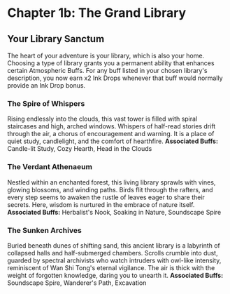 # Chapter 1b: The Grand Library

## Your Library Sanctum
The heart of your adventure is your library, which is also your home. Choosing a type of library grants you a permanent ability that enhances certain Atmospheric Buffs. For any buff listed in your chosen library's description, you now earn x2 Ink Drops whenever that buff would normally provide an Ink Drop bonus.

### The Spire of Whispers
Rising endlessly into the clouds, this vast tower is filled with spiral staircases and high, arched windows. Whispers of half-read stories drift through the air, a chorus of encouragement and warning. It is a place of quiet study, candlelight, and the comfort of hearthfire.
**Associated Buffs:** Candle-lit Study, Cozy Hearth, Head in the Clouds

### The Verdant Athenaeum
Nestled within an enchanted forest, this living library sprawls with vines, glowing blossoms, and winding paths. Birds flit through the rafters, and every step seems to awaken the rustle of leaves eager to share their secrets. Here, wisdom is nurtured in the embrace of nature itself.
**Associated Buffs:** Herbalist's Nook, Soaking in Nature, Soundscape Spire

### The Sunken Archives
Buried beneath dunes of shifting sand, this ancient library is a labyrinth of collapsed halls and half-submerged chambers. Scrolls crumble into dust, guarded by spectral archivists who watch intruders with owl-like intensity, reminiscent of Wan Shi Tong's eternal vigilance. The air is thick with the weight of forgotten knowledge, daring you to unearth it.
**Associated Buffs:** Soundscape Spire, Wanderer's Path, Excavation